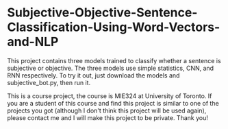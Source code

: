 # Subjective-Objective-Sentence-Classification-Using-Word-Vectors-and-NLP
This project contains three models trained to classify whether a sentence is subjective or objective.
The three models use simple statistics, CNN, and RNN respectively.
To try it out, just download the models and subjective_bot.py, then run it.

This is a course project, the course is MIE324 at University of Toronto. If you are a student of this course and find this project is similar to one of the projects you got (although I don't think this project will be used again), please contact me and I will make this project to be private. Thank you!
